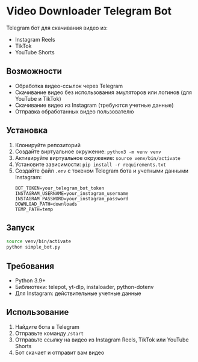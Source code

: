 # Video Downloader Telegram Bot

Telegram бот для скачивания видео из:
- Instagram Reels
- TikTok
- YouTube Shorts

## Возможности

- Обработка видео-ссылок через Telegram
- Скачивание видео без использования эмуляторов или логинов (для YouTube и TikTok)
- Скачивание видео из Instagram (требуются учетные данные)
- Отправка обработанных видео пользователю

## Установка

1. Клонируйте репозиторий
2. Создайте виртуальное окружение: `python3 -m venv venv`
3. Активируйте виртуальное окружение: `source venv/bin/activate`
4. Установите зависимости: `pip install -r requirements.txt`
5. Создайте файл `.env` с токеном Telegram бота и учетными данными Instagram:
   ```
   BOT_TOKEN=your_telegram_bot_token
   INSTAGRAM_USERNAME=your_instagram_username
   INSTAGRAM_PASSWORD=your_instagram_password
   DOWNLOAD_PATH=downloads
   TEMP_PATH=temp
   ```

## Запуск

```bash
source venv/bin/activate
python simple_bot.py
```

## Требования

- Python 3.9+
- Библиотеки: telepot, yt-dlp, instaloader, python-dotenv
- Для Instagram: действительные учетные данные

## Использование

1. Найдите бота в Telegram
2. Отправьте команду `/start`
3. Отправьте ссылку на видео из Instagram Reels, TikTok или YouTube Shorts
4. Бот скачает и отправит вам видео 